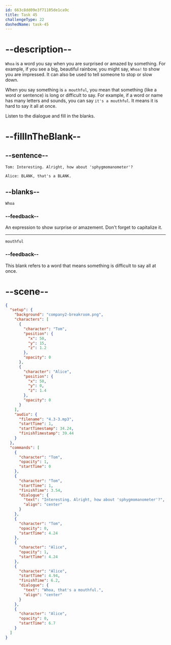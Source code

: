```yaml
---
id: 663c8dd09e3f71105de1ca9c
title: Task 45
challengeType: 22
dashedName: task-45
---
```


<!-- (Audio) Tom: Interesting. Alright, how about 'sphygmomanometer'? Alice: Whoa, that's a mouthful. -->

# --description--

`Whoa` is a word you say when you are surprised or amazed by something. For example, if you see a big, beautiful rainbow, you might say, `Whoa!` to show you are impressed. It can also be used to tell someone to stop or slow down.

When you say something is `a mouthful`, you mean that something (like a word or sentence) is long or difficult to say. For example, if a word or name has many letters and sounds, you can say `it's a mouthful`. It means it is hard to say it all at once.

Listen to the dialogue and fill in the blanks.

# --fillInTheBlank--

## --sentence--

`Tom: Interesting. Alright, how about 'sphygmomanometer'?`

`Alice: BLANK, that's a BLANK.`

## --blanks--

`Whoa`

### --feedback--

An expression to show surprise or amazement. Don't forget to capitalize it.

---

`mouthful`

### --feedback--

This blank refers to a word that means something is difficult to say all at once.

# --scene--

```json
{
  "setup": {
    "background": "company2-breakroom.png",
    "characters": [
      {
        "character": "Tom",
        "position": {
          "x": 50,
          "y": 15,
          "z": 1.2
        },
        "opacity": 0
      },
      {
        "character": "Alice",
        "position": {
          "x": 50,
          "y": 0,
          "z": 1.4
        },
        "opacity": 0
      }
    ],
    "audio": {
      "filename": "4.3-3.mp3",
      "startTime": 1,
      "startTimestamp": 34.24,
      "finishTimestamp": 39.44
    }
  },
  "commands": [
    {
      "character": "Tom",
      "opacity": 1,
      "startTime": 0
    },
    {
      "character": "Tom",
      "startTime": 1,
      "finishTime": 3.54,
      "dialogue": {
        "text": "Interesting. Alright, how about 'sphygmomanometer'?",
        "align": "center"
      }
    },
    {
      "character": "Tom",
      "opacity": 0,
      "startTime": 4.24
    },
    {
      "character": "Alice",
      "opacity": 1,
      "startTime": 4.24
    },
    {
      "character": "Alice",
      "startTime": 4.94,
      "finishTime": 6.2,
      "dialogue": {
        "text": "Whoa, that's a mouthful.",
        "align": "center"
      }
    },
    {
      "character": "Alice",
      "opacity": 0,
      "startTime": 6.7
    }
  ]
}
```
